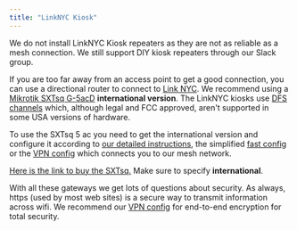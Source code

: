 ```yaml
---
title: "LinkNYC Kiosk"
---
```


We do not install LinkNYC Kiosk repeaters as they are not as reliable as a mesh connection. We still support DIY kiosk repeaters through our Slack group.

If you are too far away from an access point to get a good connection, you can use a directional router to connect to [Link NYC](https://link.nyc). We recommend using a [Mikrotik SXTsq G-5acD](/hardware/sxtsqg5acd/) **international version**. The LinkNYC kiosks use [DFS channels](https://en.wikipedia.org/wiki/Dynamic_frequency_selection) which, although legal and FCC approved, aren't supported in some USA versions of hardware.

To use the SXTsq 5 ac you need to get the international version and configure it according to [our detailed instructions](/hardware/sxtsqg5acd), the simplified [fast config](/hardware/config/#sxtKiosk) or the [VPN config](/hardware/config/#sxtVpn) which connects you to our mesh network.

[Here is the link to buy the SXTsq.](https://www.multilink.us/SXTsq-5-ac_p_1271.html) Make sure to specify **international**.

With all these gateways we get lots of questions about security. As always, https (used by most web sites) is a secure way to transmit information across wifi. We recommend our [VPN config](/hardware/config/#sxtVpn) for end-to-end encryption for total security.
